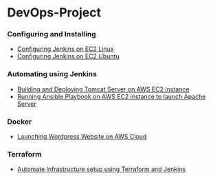 # DevOps-Project

### Configuring and Installing

- [Configuring Jenkins on EC2 Linux]()
- [Configuring Jenkins on EC2 Ubuntu]()

### Automating using Jenkins

- [Building and Deploying Tomcat Server on AWS EC2 instance](https://github.com/saadshamim01/ci-cd-tomcat)
- [Running Ansible Playbook on AWS EC2 instance to launch Apache Server](https://github.com/saadshamim01/ci-cd-ansible)

### Docker 

- [Launching Wordpress Website on AWS Cloud](https://github.com/saadshamim01/saadshamim01/tree/main/docs/docker/phpadmin_wordpress_mysql)

### Terraform

- [Automate Infrastructure setup using Terraform and Jenkins]()
